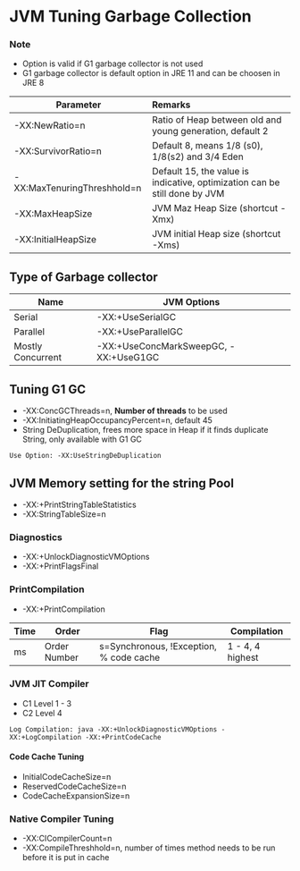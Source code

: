 # JVM Tuning Garbage Collection

### Note
- Option is valid if G1 garbage collector is not used
- G1 garbage collector is default option in JRE 11 and can be choosen in JRE 8

| Parameter   |      Remarks   |  
|-------------|:-------------|
| -XX:NewRatio=n |Ratio of Heap between old and young generation, default 2|
| -XX:SurvivorRatio=n|    Default 8, means 1/8 (s0), 1/8(s2) and 3/4 Eden   |  
| -XX:MaxTenuringThreshhold=n | Default 15, the value is indicative, optimization can be still done by JVM |
| -XX:MaxHeapSize | JVM Maz Heap Size (shortcut -Xmx)|
| -XX:InitialHeapSize | JVM initial Heap size (shortcut -Xms)|


## Type of Garbage collector

| Name | JVM Options |
|------|------------|
|Serial|-XX:+UseSerialGC|
|Parallel|-XX:+UseParallelGC|
|Mostly Concurrent|-XX:+UseConcMarkSweepGC, -XX:+UseG1GC|

## Tuning G1 GC

- -XX:ConcGCThreads=n, __Number of threads__ to be used
- -XX:InitiatingHeapOccupancyPercent=n, default 45
- String DeDuplication, frees more space in Heap if it finds duplicate String, only available with G1 GC
```
Use Option: -XX:UseStringDeDuplication
```

## JVM Memory setting for the string Pool

- -XX:+PrintStringTableStatistics
- -XX:StringTableSize=n

### Diagnostics

- -XX:+UnlockDiagnosticVMOptions
- -XX:+PrintFlagsFinal

### PrintCompilation

- -XX:+PrintCompilation

|Time|Order|Flag|Compilation|
|----|-----|----|-----------|
|ms|Order Number|s=Synchronous, !Exception, % code cache |1 - 4, 4 highest

### JVM JIT Compiler

- C1 Level 1 - 3
- C2 Level 4

```
Log Compilation: java -XX:+UnlockDiagnosticVMOptions -XX:+LogCompilation -XX:+PrintCodeCache
```

#### Code Cache Tuning
- InitialCodeCacheSize=n
- ReservedCodeCacheSize=n
- CodeCacheExpansionSize=n

### Native Compiler Tuning

- -XX:CICompilerCount=n
- -XX:CompileThreshhold=n, number of times method needs to be run before it is put in cache
